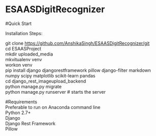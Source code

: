 # ESAASDigitRecognizer

#Quick Start  

Installation Steps:  

git clone https://github.com/AnshikaSingh/ESAASDigitRecognizer/git  
cd ESAASProject  
mkdir uploaded_media  
mkvitualenv venv  
workon venv  
pip install django djangorestframework pillow django-filter markdown numpy scipy matplotlib scikit-learn pandas  
cd django_rest_imageupload_backend  
python manage.py migrate  
python manage.py runserver # starts the server  

#Requirements   
Preferable to run on Anaconda command line  
Python 2.7+  
Django    
Django Rest Framework  
Pillow  
